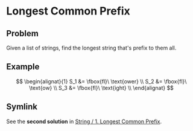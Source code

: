 # Longest Common Prefix

## Problem

Given a list of strings, find the longest string that's prefix to them all.

## Example

$$
\begin{alignat}{1}
S_1 &= \fbox{fl}\ \text{ower} \\
S_2 &= \fbox{fl}\ \text{ow} \\
S_3 &= \fbox{fl}\ \text{ight} \\
\end{alignat}
$$

## Symlink

See the **second solution** in [String / 1. Longest Common Prefix](../string/01-longest-common-prefix.md).
